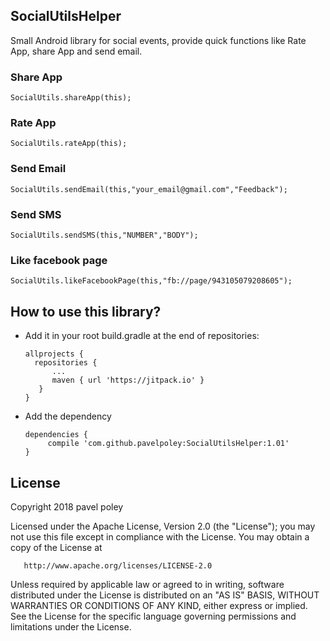 ## SocialUtilsHelper
Small Android library for social events, provide quick functions like Rate App, share App and send email.

### Share App
    SocialUtils.shareApp(this);

### Rate App
    SocialUtils.rateApp(this);

### Send Email
    SocialUtils.sendEmail(this,"your_email@gmail.com","Feedback");
    
### Send SMS    
    SocialUtils.sendSMS(this,"NUMBER","BODY");
    
### Like facebook page
    SocialUtils.likeFacebookPage(this,"fb://page/943105079208605");
    
## How to use this library?
+ Add it in your root build.gradle at the end of repositories:

	  allprojects {
		repositories {
			...
			maven { url 'https://jitpack.io' }
		 }
	  }
  
 + Add the dependency

	   dependencies {
	        compile 'com.github.pavelpoley:SocialUtilsHelper:1.01'
	   }
    
    
 ## License
Copyright 2018 pavel poley

   Licensed under the Apache License, Version 2.0 (the "License");
   you may not use this file except in compliance with the License.
   You may obtain a copy of the License at

       http://www.apache.org/licenses/LICENSE-2.0

   Unless required by applicable law or agreed to in writing, software
   distributed under the License is distributed on an "AS IS" BASIS,
   WITHOUT WARRANTIES OR CONDITIONS OF ANY KIND, either express or implied.
   See the License for the specific language governing permissions and
limitations under the License.
